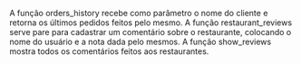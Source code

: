 A função orders_history recebe como parâmetro o nome do cliente e retorna os últimos pedidos feitos pelo mesmo.
A função restaurant_reviews serve pare para cadastrar um comentário sobre o restaurante, colocando o nome do usuário e a nota dada pelo mesmos.
A função show_reviews mostra todos os comentários feitos aos restaurantes.
